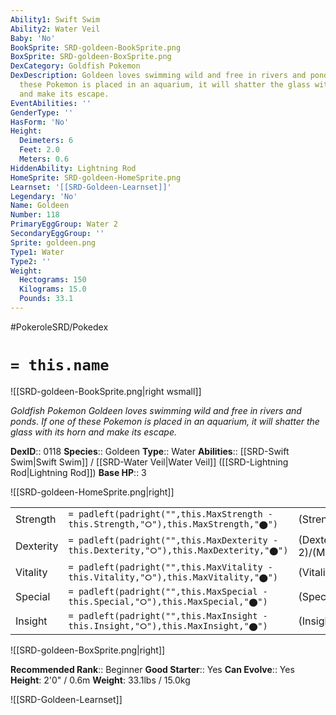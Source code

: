 ```yaml
---
Ability1: Swift Swim
Ability2: Water Veil
Baby: 'No'
BookSprite: SRD-goldeen-BookSprite.png
BoxSprite: SRD-goldeen-BoxSprite.png
DexCategory: Goldfish Pokemon
DexDescription: Goldeen loves swimming wild and free in rivers and ponds. If one of
  these Pokemon is placed in an aquarium, it will shatter the glass with its horn
  and make its escape.
EventAbilities: ''
GenderType: ''
HasForm: 'No'
Height:
  Deimeters: 6
  Feet: 2.0
  Meters: 0.6
HiddenAbility: Lightning Rod
HomeSprite: SRD-goldeen-HomeSprite.png
Learnset: '[[SRD-Goldeen-Learnset]]'
Legendary: 'No'
Name: Goldeen
Number: 118
PrimaryEggGroup: Water 2
SecondaryEggGroup: ''
Sprite: goldeen.png
Type1: Water
Type2: ''
Weight:
  Hectograms: 150
  Kilograms: 15.0
  Pounds: 33.1
---
```


#PokeroleSRD/Pokedex

# `= this.name`

![[SRD-goldeen-BookSprite.png|right wsmall]]

*Goldfish Pokemon*
*Goldeen loves swimming wild and free in rivers and ponds. If one of these Pokemon is placed in an aquarium, it will shatter the glass with its horn and make its escape.*

**DexID**:: 0118
**Species**:: Goldeen
**Type**:: Water
**Abilities**:: [[SRD-Swift Swim|Swift Swim]] / [[SRD-Water Veil|Water Veil]] ([[SRD-Lightning Rod|Lightning Rod]])
**Base HP**:: 3

![[SRD-goldeen-HomeSprite.png|right]]

|           |                                                                                        |                                          |
| --------- | -------------------------------------------------------------------------------------- | ---------------------------------------- |
| Strength  | `= padleft(padright("",this.MaxStrength - this.Strength,"⭘"),this.MaxStrength,"⬤")`    | (Strength::2)/(MaxStrength::4)   |
| Dexterity | `= padleft(padright("",this.MaxDexterity - this.Dexterity,"⭘"),this.MaxDexterity,"⬤")` | (Dexterity:: 2)/(MaxDexterity::4) |
| Vitality  | `= padleft(padright("",this.MaxVitality - this.Vitality,"⭘"),this.MaxVitality,"⬤")`    | (Vitality::2)/(MaxVitality::4)   |
| Special   | `= padleft(padright("",this.MaxSpecial - this.Special,"⭘"),this.MaxSpecial,"⬤")`       | (Special::1)/(MaxSpecial::3)     |
| Insight   | `= padleft(padright("",this.MaxInsight - this.Insight,"⭘"),this.MaxInsight,"⬤")`       | (Insight::2)/(MaxInsight::4)     |

![[SRD-goldeen-BoxSprite.png|right]]

**Recommended Rank**:: Beginner
**Good Starter**:: Yes
**Can Evolve**:: Yes
**Height**: 2'0" / 0.6m
**Weight**: 33.1lbs / 15.0kg

![[SRD-Goldeen-Learnset]]